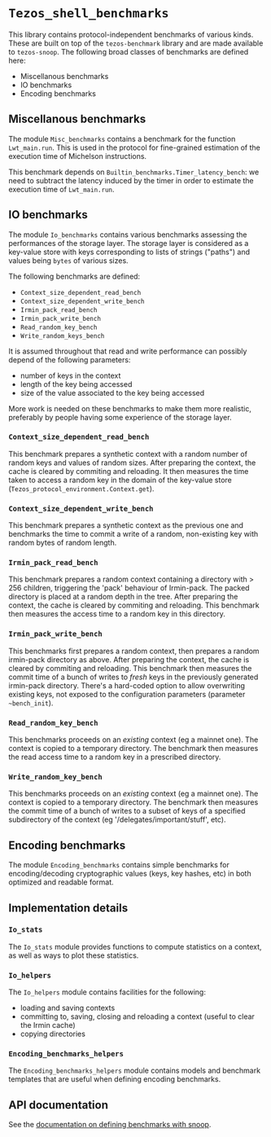 # `Tezos_shell_benchmarks`

This library contains protocol-independent benchmarks of various kinds.
These are built on top of the `tezos-benchmark` library and are made
available to `tezos-snoop`. The following broad classes of benchmarks
are defined here:

- Miscellanous benchmarks
- IO benchmarks
- Encoding benchmarks

## Miscellanous benchmarks

The module `Misc_benchmarks` contains a benchmark for the function
`Lwt_main.run`. This is used in the protocol for fine-grained estimation of the
execution time of Michelson instructions.

This benchmark depends on `Builtin_benchmarks.Timer_latency_bench`: we need to
subtract the latency induced by the timer in order to estimate the execution
time of `Lwt_main.run`.

## IO benchmarks

The module `Io_benchmarks` contains various benchmarks assessing the
performances of the storage layer. The storage layer is considered as a
key-value store with keys corresponding to lists of strings ("paths") and
values being `bytes` of various sizes.

The following benchmarks are defined:

- `Context_size_dependent_read_bench`
- `Context_size_dependent_write_bench`
- `Irmin_pack_read_bench`
- `Irmin_pack_write_bench`
- `Read_random_key_bench`
- `Write_random_keys_bench`

It is assumed throughout that read and write performance can possibly depend of
the following parameters:
- number of keys in the context
- length of the key being accessed
- size of the value associated to the key being accessed

More work is needed on these benchmarks to make them more realistic, preferably
by people having some experience of the storage layer.

### `Context_size_dependent_read_bench`

This benchmark prepares a synthetic context with a random number of random keys
and values of random sizes.
After preparing the context, the cache is cleared by commiting and
reloading.
It then measures the time taken to access a random key in the
domain of the key-value store (`Tezos_protocol_environment.Context.get`).

### `Context_size_dependent_write_bench`

This benchmark prepares a synthetic context as the previous one and
benchmarks the time to commit a write of a random, non-existing key
with random bytes of random length.

### `Irmin_pack_read_bench`

This benchmark prepares a random context containing a directory
with > 256 children, triggering the 'pack' behaviour of Irmin-pack.
The packed directory is placed at a random depth in the tree.
After preparing the context, the cache is cleared by commiting and
reloading.
This benchmark then measures the access time to a random key in this directory.

### `Irmin_pack_write_bench`

This benchmarks first prepares a random context, then prepares a
random irmin-pack directory as above.
After preparing the context, the cache is cleared by commiting and
reloading.
This benchmark then measures the commit time of a bunch of writes
to _fresh_ keys in the previously generated irmin-pack directory.
There's a hard-coded option to allow overwriting existing keys,
not exposed to the configuration parameters (parameter `~bench_init`).

### `Read_random_key_bench`

This benchmarks proceeds on an _existing_ context (eg a mainnet one).
The context is copied to a temporary directory.
The benchmark then measures the read access time to a random key in a
prescribed directory.

### `Write_random_key_bench`

This benchmarks proceeds on an _existing_ context (eg a mainnet one). The
context is copied to a temporary directory. The benchmark then measures the
commit time of a bunch of writes to a subset of keys of a specified
subdirectory of the context (eg '/delegates/important/stuff', etc).

## Encoding benchmarks

The module `Encoding_benchmarks` contains simple benchmarks for
encoding/decoding cryptographic values (keys, key hashes, etc) in both
optimized and readable format.

## Implementation details

### `Io_stats`

The `Io_stats` module provides functions to compute statistics on
a context, as well as ways to plot these statistics.

### `Io_helpers`

The `Io_helpers` module contains facilities for the following:
- loading and saving contexts
- committing to, saving, closing and reloading a context (useful to clear the
  Irmin cache)
- copying directories

### `Encoding_benchmarks_helpers`

The `Encoding_benchmarks_helpers` module contains models and benchmark
templates that are useful when defining encoding benchmarks.

## API documentation

See the [documentation on defining benchmarks with snoop](https://tezos.gitlab.io/developer/snoop_arch.html#defining-benchmarks-the-generator-module).
